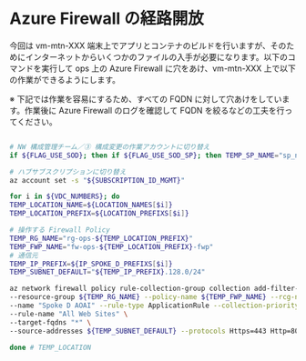 # Azure Firewall の経路開放

今回は vm-mtn-XXX 端末上でアプリとコンテナのビルドを行いますが、そのためにインターネットからいくつかのファイルの入手が必要になります。以下のコマンドを実行して ops 上の Azure Firewall に穴をあけ、vm-mtn-XXX 上で以下の作業ができるようにします。

※ 下記では作業を容易にするため、すべての FQDN に対して穴あけをしています。作業後に Azure Firewall のログを確認して FQDN を絞るなどの工夫を行ってください。

```bash

# NW 構成管理チーム／③ 構成変更の作業アカウントに切り替え
if ${FLAG_USE_SOD}; then if ${FLAG_USE_SOD_SP}; then TEMP_SP_NAME="sp_nw_change"; az login --service-principal --username ${SP_APP_IDS[${TEMP_SP_NAME}]} --password "${SP_PWDS[${TEMP_SP_NAME}]}" --tenant ${PRIMARY_DOMAIN_NAME} --allow-no-subscriptions; else az account clear; az login -u "user_nw_change@${PRIMARY_DOMAIN_NAME}" -p "${ADMIN_PASSWORD}"; fi; fi

# ハブサブスクリプションに切り替え
az account set -s "${SUBSCRIPTION_ID_MGMT}"

for i in ${VDC_NUMBERS}; do
TEMP_LOCATION_NAME=${LOCATION_NAMES[$i]}
TEMP_LOCATION_PREFIX=${LOCATION_PREFIXS[$i]}

# 操作する Firewall Policy
TEMP_RG_NAME="rg-ops-${TEMP_LOCATION_PREFIX}"
TEMP_FWP_NAME="fw-ops-${TEMP_LOCATION_PREFIX}-fwp"
# 通信元
TEMP_IP_PREFIX=${IP_SPOKE_D_PREFIXS[$i]}
TEMP_SUBNET_DEFAULT="${TEMP_IP_PREFIX}.128.0/24"

az network firewall policy rule-collection-group collection add-filter-collection \
--resource-group ${TEMP_RG_NAME} --policy-name ${TEMP_FWP_NAME} --rcg-name "AdditionalApplicationRuleCollectionGroup" \
--name "Spoke D AOAI" --rule-type ApplicationRule --collection-priority 50400 --action Allow \
--rule-name "All Web Sites" \
--target-fqdns "*" \
--source-addresses ${TEMP_SUBNET_DEFAULT} --protocols Https=443 Http=80

done # TEMP_LOCATION

```
